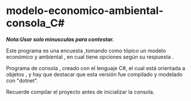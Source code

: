 # modelo-economico-ambiental-consola_C#
*********Nota:Usar solo minusculas para contestar.*********

Este programa es una encuesta ,tomando como tópico un modelo económico y ambiental ,
en cual tiene opciones según su respuesta .

Programa de consola , creado con el lenguaje C#, el cual está orientada a objetos , 
y hay que destacar que esta versión fue compilado y modelado con "dotnet".

Recuerde compilar el proyecto antes de inicializar la consola.
